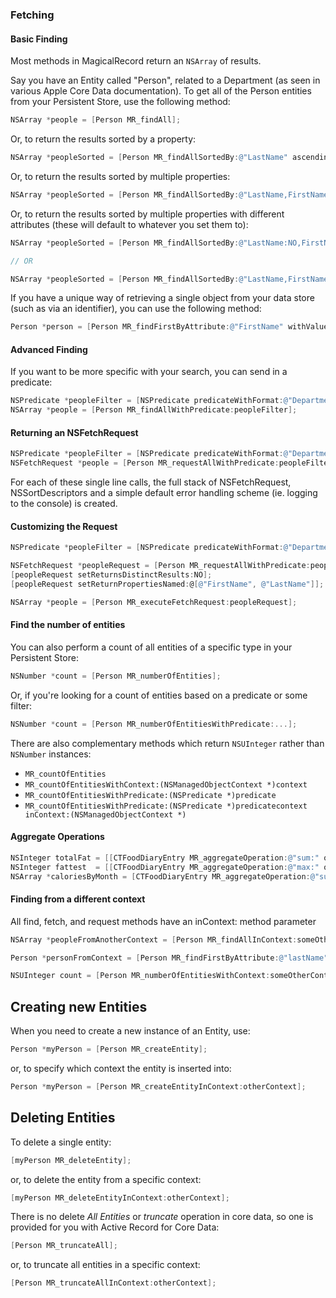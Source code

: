 ### Fetching

#### Basic Finding

Most methods in MagicalRecord return an `NSArray` of results.

Say you have an Entity called "Person", related to a Department (as seen in various Apple Core Data documentation). To get all of the Person entities from your Persistent Store, use the following method:

```objective-c
NSArray *people = [Person MR_findAll];
```

Or, to return the results sorted by a property:

```objective-c
NSArray *peopleSorted = [Person MR_findAllSortedBy:@"LastName" ascending:YES];
```

Or, to return the results sorted by multiple properties:

```objective-c
NSArray *peopleSorted = [Person MR_findAllSortedBy:@"LastName,FirstName" ascending:YES];
```

Or, to return the results sorted by multiple properties with different attributes (these will default to whatever you set them to):

```objective-c
NSArray *peopleSorted = [Person MR_findAllSortedBy:@"LastName:NO,FirstName" ascending:YES];

// OR

NSArray *peopleSorted = [Person MR_findAllSortedBy:@"LastName,FirstName:YES" ascending:NO];
```

If you have a unique way of retrieving a single object from your data store (such as via an identifier), you can use the following method:

```objective-c
Person *person = [Person MR_findFirstByAttribute:@"FirstName" withValue:@"Forrest"];
```

#### Advanced Finding

If you want to be more specific with your search, you can send in a predicate:

```objective-c
NSPredicate *peopleFilter = [NSPredicate predicateWithFormat:@"Department IN %@", @[dept1, dept2]];
NSArray *people = [Person MR_findAllWithPredicate:peopleFilter];
```

#### Returning an NSFetchRequest

```objective-c
NSPredicate *peopleFilter = [NSPredicate predicateWithFormat:@"Department IN %@", departments];
NSFetchRequest *people = [Person MR_requestAllWithPredicate:peopleFilter];
```

For each of these single line calls, the full stack of NSFetchRequest, NSSortDescriptors and a simple default error handling scheme (ie. logging to the console) is created.

#### Customizing the Request

```objective-c
NSPredicate *peopleFilter = [NSPredicate predicateWithFormat:@"Department IN %@", departments];

NSFetchRequest *peopleRequest = [Person MR_requestAllWithPredicate:peopleFilter];
[peopleRequest setReturnsDistinctResults:NO];
[peopleRequest setReturnPropertiesNamed:@[@"FirstName", @"LastName"]];

NSArray *people = [Person MR_executeFetchRequest:peopleRequest];
```

#### Find the number of entities

You can also perform a count of all entities of a specific type in your Persistent Store:

```objective-c
NSNumber *count = [Person MR_numberOfEntities];
```

Or, if you're looking for a count of entities based on a predicate or some filter:

```objective-c
NSNumber *count = [Person MR_numberOfEntitiesWithPredicate:...];
```

There are also complementary methods which return `NSUInteger` rather than `NSNumber` instances:

* `MR_countOfEntities`
* `MR_countOfEntitiesWithContext:(NSManagedObjectContext *)context`
* `MR_countOfEntitiesWithPredicate:(NSPredicate *)predicate`
* `MR_countOfEntitiesWithPredicate:(NSPredicate *)predicatecontext inContext:(NSManagedObjectContext *)`

#### Aggregate Operations

```objective-c
NSInteger totalFat = [[CTFoodDiaryEntry MR_aggregateOperation:@"sum:" onAttribute:@"fatCalories" withPredicate:predicate] integerValue];
NSInteger fattest  = [[CTFoodDiaryEntry MR_aggregateOperation:@"max:" onAttribute:@"fatCalories" withPredicate:predicate] integerValue];
NSArray *caloriesByMonth = [CTFoodDiaryEntry MR_aggregateOperation:@"sum:" onAttribute:@"fatCalories" withPredicate:predicate groupBy:@"month"];
```

#### Finding from a different context

All find, fetch, and request methods have an inContext: method parameter

```objective-c
NSArray *peopleFromAnotherContext = [Person MR_findAllInContext:someOtherContext];

Person *personFromContext = [Person MR_findFirstByAttribute:@"lastName" withValue:@"Gump" inContext:someOtherContext];

NSUInteger count = [Person MR_numberOfEntitiesWithContext:someOtherContext];
```

## Creating new Entities

When you need to create a new instance of an Entity, use:

```objective-c
Person *myPerson = [Person MR_createEntity];
```

or, to specify which context the entity is inserted into:

```objective-c
Person *myPerson = [Person MR_createEntityInContext:otherContext];
```

## Deleting Entities

To delete a single entity:

```objective-c
[myPerson MR_deleteEntity];
```

or, to delete the entity from a specific context:

```objective-c
[myPerson MR_deleteEntityInContext:otherContext];
```

There is no delete *All Entities* or *truncate* operation in core data, so one is provided for you with Active Record for Core Data:

```objective-c
[Person MR_truncateAll];
```

or, to truncate all entities in a specific context:

```objective-c
[Person MR_truncateAllInContext:otherContext];
```
